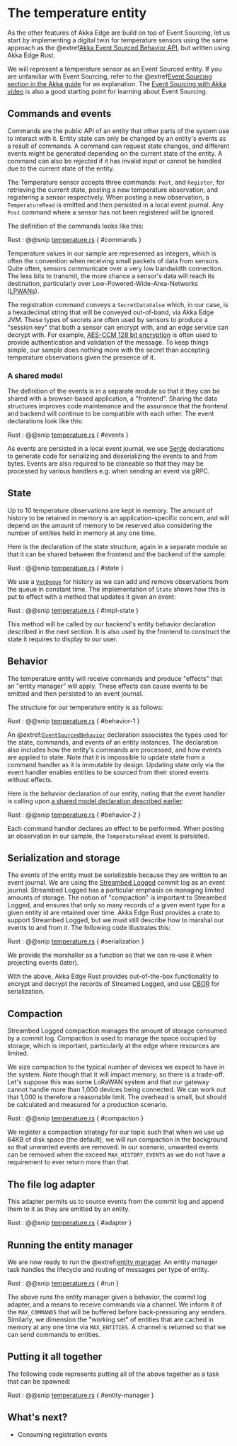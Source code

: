 # The temperature entity

As the other features of Akka Edge are build on top of Event Sourcing, let us start by implementing a digital twin
for temperature sensors using the same approach as the @extref[Akka Event Sourced Behavior API](akka:typed/persistence.html), but written 
using Akka Edge Rust. 

We will represent a temperature sensor as an Event Sourced entity. If you are unfamiliar with Event Sourcing, refer to the
@extref[Event Sourcing section in the Akka guide](akka-guide:concepts/event-sourcing.html) for an explanation.
The [Event Sourcing with Akka video](https://www.youtube.com/watch?v=xWuOGqmR7ow) is also a good starting point for learning about Event Sourcing.

## Commands and events

Commands are the public API of an entity that other parts of the system use to interact with it. Entity state can only
be changed by an entity's events as a result of commands. A command can request state changes, and different
events might be generated depending on the current state of the entity. A command can also be rejected if it has invalid 
input or cannot be handled due to the current state of the entity.

The Temperature sensor accepts three commands: `Post`, and `Register`, for retrieving the current state, posting
a new temperature observation, and registering a sensor respectively. When posting a new observation, a `TemperatureRead` 
is emitted and then persisted in a local event journal. Any `Post` command where a sensor has not been registered
will be ignored.

The definition of the commands looks like this:

Rust
:  @@snip [temperature.rs](/samples/grpc/iot-service-rs/backend/src/temperature.rs) { #commands }

Temperature values in our sample are represented as integers, which is often the convention when receiving small packets 
of data from sensors. Quite often, sensors communicate over a very low bandwidth connection. The less bits to transmit, 
the more chance a sensor's data will reach its destination, particularly over Low-Powered-Wide-Area-Networks 
([LPWANs](https://en.wikipedia.org/wiki/Low-power_wide-area_network)).

The registration command conveys a `SecretDataValue` which, in our case, is a hexadecimal string that will be conveyed 
out-of-band, via Akka Edge JVM. These types of secrets are often used by sensors to produce a "session key" that both a sensor
can encrypt with, and an edge service can decrypt with. For example, 
[AES-CCM 128 bit encryption](https://en.wikipedia.org/wiki/CCM_mode) is often used to provide authentication and validation 
of the message. To keep things simple, our sample does nothing more with the secret than accepting temperature 
observations given the presence of it.

### A shared model

The definition of the events is in a separate module so that it they can be shared with a browser-based application, 
a "frontend". Sharing the data structures improves code maintenance and 
the assurance that the frontend and backend will continue to be compatible with each other. The event declarations look 
like this:
</a>

Rust
:  @@snip [temperature.rs](/samples/grpc/iot-service-rs/model/src/temperature.rs) { #events }

As events are persisted in a local event journal, we use [Serde](https://serde.rs/) declarations to generate code for
serializing and deserializing the events to and from bytes. Events are also required to be cloneable so that they may 
be processed by various handlers e.g. when sending an event via gRPC.

## State

Up to 10 temperature observations are kept in memory. The amount of history to be
retained in memory is an application-specific concern, and will depend on the amount of memory to be reserved also considering
the number of entities held in memory at any one time.

Here is the declaration of the state structure, again in a separate module so that it can be shared between the frontend
and the backend of the sample:

Rust
:  @@snip [temperature.rs](/samples/grpc/iot-service-rs/model/src/temperature.rs) { #state }

We use a [`VecDeque`](https://doc.rust-lang.org/std/collections/struct.VecDeque.html) for history as
we can add and remove observations from the queue in constant time. The implementation of `State` shows
how this is put to effect with a method that updates it given an event: 
 
Rust
:  @@snip [temperature.rs](/samples/grpc/iot-service-rs/model/src/temperature.rs) { #impl-state }

This method will be called by our backend's entity behavior declaration described in the next section. It is also used
by the frontend to construct the state it requires to display to our user.
 
## Behavior 
 
The temperature entity will receive commands and produce "effects" that an "entity manager" will apply. These effects can
cause events to be emitted and then persisted to an event journal.

The structure for our temperature entity is as follows:
 
Rust
:  @@snip [temperature.rs](/samples/grpc/iot-service-rs/backend/src/temperature.rs) { #behavior-1 }

An @extref:[`EventSourcedBehavior`](akka-edge-rs-api:akka_persistence_rs/entity/trait.EventSourcedBehavior.html) declaration associates the types used for the state, commands, and events of an entity instances. The
declaration also includes how the entity's commands are processed, and how events are applied to state. Note that it is 
impossible to update state from a command handler as it is immutable by design. Updating state only via
the event handler enables entities to be sourced from their stored events without effects.

Here is the behavior declaration of our entity, noting that the event handler is calling upon [a shared model declaration
described earlier](#a-shared-model):
 
Rust
:  @@snip [temperature.rs](/samples/grpc/iot-service-rs/backend/src/temperature.rs) { #behavior-2 }

Each command handler declares an effect to be performed. When posting an observation in our sample, the `TemperatureRead` 
event is persisted.

## Serialization and storage

The events of the entity must be serializable because they are written to an event journal. We are using the
[Streambed Logged](https://github.com/streambed/streambed-rs/tree/main/streambed-logged) commit log as an event journal.
Streambed Logged has a particular emphasis on managing limited amounts of storage. The notion of "compaction" is important
to Streambed Logged, and ensures that only so many records of a given event type for a given entity id are retained
over time.
Akka Edge Rust provides a crate to support Streambed Logged, but we must still describe how to marshal our events to and 
from it. The following code illustrates this: 

Rust
:  @@snip [temperature.rs](/samples/grpc/iot-service-rs/backend/src/temperature.rs) { #serialization }

We provide the marshaller as a function so that we can re-use it when projecting events (later).

With the above, Akka Edge Rust provides out-of-the-box functionality to encrypt and decrypt the records of Streamed Logged,
and use [CBOR](https://cbor.io/) for serialization.

## Compaction

Streambed Logged compaction manages the amount of storage consumed by a commit log. Compaction is used to 
manage the space occupied by storage, which is important, particularly at the edge where resources are limited.

We size compaction to the typical number of devices we expect to have in the system.
Note though that it will impact memory, so there is a trade-off. Let's suppose this
was some LoRaWAN system and that our gateway cannot handle more than 1,000 devices
being connected. We can work out that 1,000 is therefore a reasonable limit. The
overhead is small, but should be calculated and measured for a production scenario.

Rust
:  @@snip [temperature.rs](/samples/grpc/iot-service-rs/backend/src/temperature.rs) { #compaction }

We register a compaction strategy for our topic such that when we use up
64KB of disk space (the default), we will run compaction in the background so that unwanted
events are removed. In our scenario, unwanted events can be removed when
the exceed `MAX_HISTORY_EVENTS` as we do not have a requirement to ever
return more than that.

## The file log adapter

This adapter permits us to source events from the commit log and append them to it as they are emitted by an entity.

Rust
:  @@snip [temperature.rs](/samples/grpc/iot-service-rs/backend/src/temperature.rs) { #adapter }

## Running the entity manager

We are now ready to run the @extref:[entity manager](akka-edge-rs-api:akka_persistence_rs/entity_manager/index.html). An entity manager task handles the lifecycle 
and routing of messages per type of entity.
 
Rust
:  @@snip [temperature.rs](/samples/grpc/iot-service-rs/backend/src/temperature.rs) { #run }

The above runs the entity manager given a behavior, the commit log adapter, and a means to receive commands via a channel.
We inform it of the `MAX_COMMANDS` that will be buffered before back-pressuring any senders. Similarly, we dimension
the "working set" of entities that are cached in memory at any one time via `MAX_ENTITIES`. A channel is returned so
that we can send commands to entities.

## Putting it all together

The following code represents putting all of the above together as a task that can be spawned:

Rust
:  @@snip [temperature.rs](/samples/grpc/iot-service-rs/backend/src/temperature.rs) { #entity-manager }


## What's next?

* Consuming registration events 
